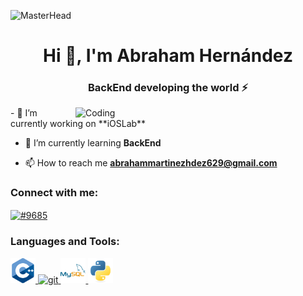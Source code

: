 ![MasterHead]()

<h1 align="center">Hi 👋, I'm Abraham Hernández</h1>
<h3 align="center">BackEnd developing the world ⚡</h3>

<img align="right" alt="Coding" width="400" src="https://i.pinimg.com/736x/24/68/a1/2468a19e048308eabf19eabc4a2ce7a7.jpg">
- 🔭 I’m currently working on **iOSLab**

- 🌱 I’m currently learning **BackEnd**

- 📫 How to reach me **abrahammartinezhdez629@gmail.com**

<h3 align="left">Connect with me:</h3>
<p align="left">
<a href="https://discord.gg/#9685" target="blank"><img align="center" src="https://raw.githubusercontent.com/rahuldkjain/github-profile-readme-generator/master/src/images/icons/Social/discord.svg" alt="#9685" height="30" width="40" /></a>
</p>

<h3 align="left">Languages and Tools:</h3>
<p align="left"> <a href="https://www.w3schools.com/cpp/" target="_blank" rel="noreferrer"> <img src="https://raw.githubusercontent.com/devicons/devicon/master/icons/cplusplus/cplusplus-original.svg" alt="cplusplus" width="40" height="40"/> </a> <a href="https://git-scm.com/" target="_blank" rel="noreferrer"> <img src="https://www.vectorlogo.zone/logos/git-scm/git-scm-icon.svg" alt="git" width="40" height="40"/> </a> <a href="https://www.mysql.com/" target="_blank" rel="noreferrer"> <img src="https://raw.githubusercontent.com/devicons/devicon/master/icons/mysql/mysql-original-wordmark.svg" alt="mysql" width="40" height="40"/> </a> <a href="https://www.python.org" target="_blank" rel="noreferrer"> <img src="https://raw.githubusercontent.com/devicons/devicon/master/icons/python/python-original.svg" alt="python" width="40" height="40"/> </a> </p>
